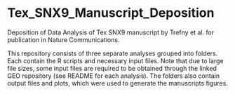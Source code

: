 # Tex_SNX9_Manuscript_Deposition
Deposition of Data Analysis of Tex SNX9 manuscript by Trefny et al. for publication in Nature Communications.

This repository consists of three separate analyses grouped into folders. Each contain the R scripts and necessary input files. Note that due to large file sizes, some input files are required to be obtained through the linked GEO repository (see README for each analysis). The folders also contain output files and plots, which were used to generate the manuscripts figures. 

